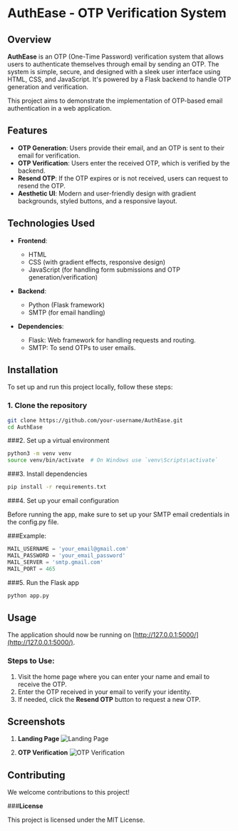 # AuthEase - OTP Verification System

## Overview

**AuthEase** is an OTP (One-Time Password) verification system that allows users to authenticate themselves through email by sending an OTP. The system is simple, secure, and designed with a sleek user interface using HTML, CSS, and JavaScript. It's powered by a Flask backend to handle OTP generation and verification.

This project aims to demonstrate the implementation of OTP-based email authentication in a web application.

## Features

- **OTP Generation**: Users provide their email, and an OTP is sent to their email for verification.
- **OTP Verification**: Users enter the received OTP, which is verified by the backend.
- **Resend OTP**: If the OTP expires or is not received, users can request to resend the OTP.
- **Aesthetic UI**: Modern and user-friendly design with gradient backgrounds, styled buttons, and a responsive layout.

## Technologies Used

- **Frontend**:
  - HTML
  - CSS (with gradient effects, responsive design)
  - JavaScript (for handling form submissions and OTP generation/verification)
  
- **Backend**:
  - Python (Flask framework)
  - SMTP (for email handling)
  
- **Dependencies**:
  - Flask: Web framework for handling requests and routing.
  - SMTP: To send OTPs to user emails.

## Installation

To set up and run this project locally, follow these steps:

### 1. Clone the repository

```bash
git clone https://github.com/your-username/AuthEase.git
cd AuthEase
```

###2. Set up a virtual environment
```bash
python3 -m venv venv
source venv/bin/activate  # On Windows use `venv\Scripts\activate`
```

###3. Install dependencies
```bash
pip install -r requirements.txt
```

###4. Set up your email configuration

Before running the app, make sure to set up your SMTP email credentials in the config.py file.

###Example:

```python
MAIL_USERNAME = 'your_email@gmail.com'
MAIL_PASSWORD = 'your_email_password'
MAIL_SERVER = 'smtp.gmail.com'
MAIL_PORT = 465
```

###5. Run the Flask app
```bash
python app.py
```

## Usage

The application should now be running on [http://127.0.0.1:5000/](http://127.0.0.1:5000/).

### Steps to Use:
1. Visit the home page where you can enter your name and email to receive the OTP.
2. Enter the OTP received in your email to verify your identity.
3. If needed, click the **Resend OTP** button to request a new OTP.

## Screenshots

1. **Landing Page**
   ![Landing Page](path-to-your-landing-page-screenshot.png)

2. **OTP Verification**
   ![OTP Verification](path-to-your-otp-verification-screenshot.png)

## Contributing

We welcome contributions to this project! 

###**License**

This project is licensed under the MIT License.
